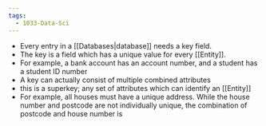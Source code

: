 ```yaml
---
tags:
  - 1033-Data-Sci
---
```

- Every entry in a [[Databases|database]] needs a key field.
- The key is a field which has a unique value for every [[Entity]].
- For example, a bank account has an account number, and a student has a student ID number
- A key can actually consist of multiple combined attributes
- this is a superkey; any set of attributes which can identify an [[Entity]]
- For example, all houses must have a unique address. While the house number and postcode are not individually unique, the combination of postcode and house number is